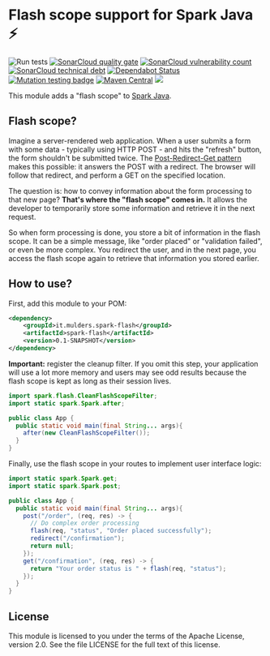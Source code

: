 # Flash scope support for Spark Java ⚡

![Run tests](https://github.com/mthmulders/spark-flash/workflows/Run%20tests/badge.svg)
[![SonarCloud quality gate](https://sonarcloud.io/api/project_badges/measure?project=mthmulders_spark-flash&metric=alert_status)](https://sonarcloud.io/dashboard?id=mthmulders_spark-flash)
[![SonarCloud vulnerability count](https://sonarcloud.io/api/project_badges/measure?project=mthmulders_spark-flash&metric=vulnerabilities)](https://sonarcloud.io/dashboard?id=mthmulders_spark-flash)
[![SonarCloud technical debt](https://sonarcloud.io/api/project_badges/measure?project=mthmulders_spark-flash&metric=sqale_index)](https://sonarcloud.io/dashboard?id=mthmulders_spark-flash)
[![Dependabot Status](https://api.dependabot.com/badges/status?host=github&repo=mthmulders/spark-flash)](https://dependabot.com)
[![Mutation testing badge](https://img.shields.io/endpoint?style=plastic&url=https%3A%2F%2Fbadge-api.stryker-mutator.io%2Fgithub.com%2Fmthmulders%2Fspark-flash%2Fmaster)](https://dashboard.stryker-mutator.io/reports/github.com/mthmulders/spark-flash/master)
[![Maven Central](https://img.shields.io/maven-central/v/it.mulders.spark-flash/spark-flash.svg?color=brightgreen&label=Maven%20Central)](https://search.maven.org/artifact/it.mulders.clocky/spark-flash)
[![](https://img.shields.io/github/license/mthmulders/spark-flash.svg)](./LICENSE)

This module adds a "flash scope" to [Spark Java](http://sparkjava.com/).

## Flash scope?
Imagine a server-rendered web application.
When a user submits a form with some data - typically using HTTP POST - and hits the "refresh" button, the form shouldn't be submitted twice.
The [Post-Redirect-Get pattern](https://en.wikipedia.org/wiki/Post/Redirect/Get) makes this possible: it answers the POST with a redirect.
The browser will follow that redirect, and perform a GET on the specified location.

The question is: how to convey information about the form processing to that new page?
**That's where the "flash scope" comes in.**
It allows the developer to temporarily store some information and retrieve it in the next request.

So when form processing is done, you store a bit of information in the flash scope.
It can be a simple message, like "order placed" or "validation failed", or even be more complex.
You redirect the user, and in the next page, you access the flash scope again to retrieve that information you stored earlier.

## How to use?
First, add this module to your POM:

```xml
<dependency>
    <groupId>it.mulders.spark-flash</groupId>
    <artifactId>spark-flash</artifactId>
    <version>0.1-SNAPSHOT</version>
</dependency>
```

**Important:** register the cleanup filter.
If you omit this step, your application will use a lot more memory and users may see odd results because the flash scope is kept as long as their session lives.
 
```java
import spark.flash.CleanFlashScopeFilter;
import static spark.Spark.after;

public class App {
  public static void main(final String... args){
    after(new CleanFlashScopeFilter());    
  }
}
```

Finally, use the flash scope in your routes to implement user interface logic:

```java
import static spark.Spark.get;
import static spark.Spark.post;

public class App {
  public static void main(final String... args){
    post("/order", (req, res) -> {
      // Do complex order processing
      flash(req, "status", "Order placed successfully");
      redirect("/confirmation");
      return null;
    });
    get("/confirmation", (req, res) -> {
      return "Your order status is " + flash(req, "status");
    });
  }
}
```

## License
This module is licensed to you under the terms of the Apache License, version 2.0.
See the file LICENSE for the full text of this license. 